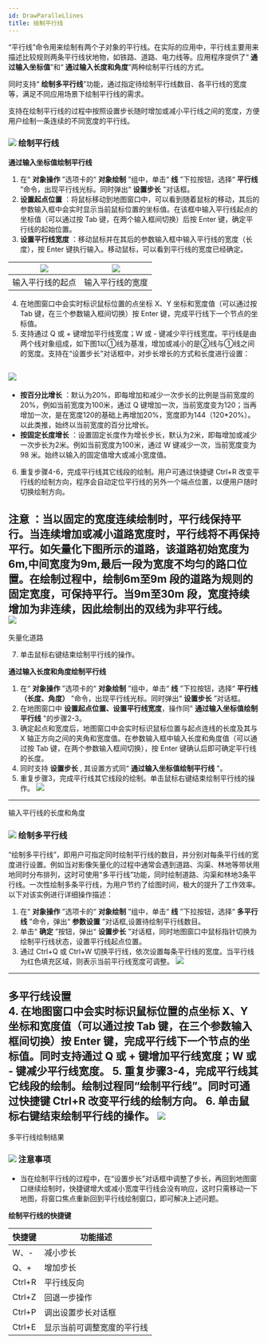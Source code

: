 ```yaml
---
id: DrawParalleLlines
title: 绘制平行线
---
```

“平行线”命令用来绘制有两个子对象的平行线。在实际的应用中，平行线主要用来描述比较规则两条平行线状地物，如铁路、道路、电力线等。应用程序提供了“
**通过输入坐标值**”和“ **通过输入长度和角度**”两种绘制平行线的方式。

同时支持“ **绘制多平行线**”功能，通过指定待绘制平行线数目、各平行线的宽度等，满足不同应用场景下绘制平行线的需求。

支持在绘制平行线的过程中按照设置步长随时增加或减小平行线之间的宽度，方便用户绘制一条连续的不同宽度的平行线。

### ![](../../../img/read.gif) 绘制平行线

**通过输入坐标值绘制平行线**

1. 在“ **对象操作** ”选项卡的“ **对象绘制** ”组中，单击“ **线** ”下拉按钮，选择“ **平行线** ”命令，出现平行线光标。同时弹出“ **设置步长** ”对话框。
2. **设置起点位置** ：将鼠标移动到地图窗口中，可以看到随着鼠标的移动，其后的参数输入框中会实时显示当前鼠标位置的坐标值。在该框中输入平行线起点的坐标值（可以通过按 Tab 键，在两个输入框间切换）后按 Enter 键，确定平行线的起始位置。
3. **设置平行线宽度** ：移动鼠标并在其后的参数输入框中输入平行线的宽度（长度），按 Enter 键执行输入。移动鼠标，可以看到平行线的宽度已经确定。  

![](img/parallel01.png) | ![](img/parallel02.png)  
---|---  
输入平行线的起点 | 输入平行线的宽度  
4. 在地图窗口中会实时标识鼠标位置的点坐标 X、Y 坐标和宽度值（可以通过按 Tab 键，在三个参数输入框间切换）按 Enter 键，完成平行线下一个节点的坐标值。
5. 支持通过 Q 或 + 键增加平行线宽度；W 或 - 键减少平行线宽度。平行线是由两个线对象组成，如下图1以①线为基准，增加或减小的是②线与①线之间的宽度。支持在“设置步长”对话框中，对步长增长的方式和长度进行设置：  

![](img/StepSize.png)  
---  
* **按百分比增长** ：默认为20%，即每增加和减少一次步长的比例是当前宽度的20%，例如当前宽度为100米，通过 Q 键增加一次，当前宽度变为120；当再增加一次，是在宽度120的基础上再增加20%，宽度即为144（120*20%）。以此类推，始终以当前宽度的百分比增长。
* **按固定长度增长** ：设置固定长度作为增长步长，默认为2米，即每增加或减少一次步长为2米。例如当前宽度为100米，通过 W 键减少一次，当前宽度变为98 米。始终以输入的固定值增大或减小宽度值。
6. 重复步骤4-6，完成平行线其它线段的绘制。用户可通过快捷键 Ctrl+R 改变平行线的绘制方向，程序会自动定位平行线的另外一个端点位置，以便用户随时切换绘制方向。 

**注意**
：当以固定的宽度连续绘制时，平行线保持平行。当连续增加或减小道路宽度时，平行线将不再保持平行。如矢量化下图所示的道路，该道路初始宽度为6m,中间宽度为9m,最后一段为宽度不均匀的路口位置。在绘制过程中，绘制6m至9m
段的道路为规则的固定宽度，可保持平行。当9m至30m 段，宽度持续增加为非连续，因此绘制出的双线为非平行线。  
![](img/parallel05.png)  
---  
矢量化道路  

7. 单击鼠标右键结束绘制平行线的操作。

**通过输入长度和角度绘制平行线**

1. 在“ **对象操作** ”选项卡的“ **对象绘制** ”组中，单击“ **线** ”下拉按钮，选择“ **平行线（长度、角度）** ”命令，出现平行线光标。同时弹出“ **设置步长** ”对话框。
2. 在地图窗口中 **设置起点位置、设置平行线宽度**，操作同" **通过输入坐标值绘制平行线** "的步骤2-3。
3. 确定起点和宽度后，地图窗口中会实时标识鼠标位置与起点连线的长度及其与 X 轴正方向之间的夹角和宽度值。在参数输入框中输入长度和角度值（可以通过按 Tab 键，在两个参数输入框间切换），按 Enter 键确认后即可确定平行线的长度。
4. 同时支持 **设置步长** , 其设置方式同“ **通过输入坐标值绘制平行线** "。
5. 重复步骤3，完成平行线其它线段的绘制。单击鼠标右键结束绘制平行线的操作。
![](img/parallel03.png)  
---  
输入平行线的长度和角度  

### ![](../../../img/read.gif) 绘制多平行线

“绘制多平行线”，即用户可指定同时绘制平行线的数目，并分别对每条平行线的宽度进行设置。例如当对影像矢量化的过程中通常会遇到道路、沟渠、林地等带状用地同时分布排列，这时可使用“多平行线”功能，同时绘制道路、沟渠和林地3条平行线。一次性绘制多条平行线，为用户节约了绘图时间，极大的提升了工作效率。以下对该实例进行详细操作描述：

1. 在“ **对象操作** ”选项卡的“ **对象绘制** ”组中，单击“ **线** ”下拉按钮，选择“ **多平行线** ”命令，弹出“ **参数设置** ”对话框,设置待绘制平行线数目。
2. 单击“ **确定** ”按钮，弹出“ **设置步长** ”对话框，同时地图窗口中鼠标指针切换为绘制平行线状态，设置平行线起点位置。
3. 通过 Ctrl+Q 或 Ctrl+W 切换平行线，依次设置每条平行线的宽度。当平行线为红色填充区域，则表示当前平行线宽度可调整。
![](img/ParallelWidth.png)  
---  
多平行线设置  
4. 在地图窗口中会实时标识鼠标位置的点坐标 X、Y 坐标和宽度值（可以通过按 Tab 键，在三个参数输入框间切换）按 Enter 键，完成平行线下一个节点的坐标值。同时支持通过 Q 或 + 键增加平行线宽度；W 或 - 键减少平行线宽度。
5. 重复步骤3-4，完成平行线其它线段的绘制。绘制过程同“绘制平行线”。同时可通过快捷键 Ctrl+R 改变平行线的绘制方向。 
6. 单击鼠标右键结束绘制平行线的操作。
![](img/MutiParallelResult.png)  
---  
多平行线绘制结果  

### ![](../../../img/note.png) 注意事项

* 当在绘制平行线的过程中，在“设置步长”对话框中调整了步长，再回到地图窗口继续绘制时，快捷键增大或减小宽度平行线会没有响应，这时只需移动一下地图，将窗口焦点重新回到平行线绘制窗口，即可解决上述问题。

**绘制平行线的快捷键**

快捷键 | 功能描述  
---|---  
W、- | 减小步长  
Q、+ | 增加步长  
Ctrl+R | 平行线反向  
Ctrl+Z | 回退一步操作  
Ctrl+P | 调出设置步长对话框  
Ctrl+E | 显示当前可调整宽度的平行线  

